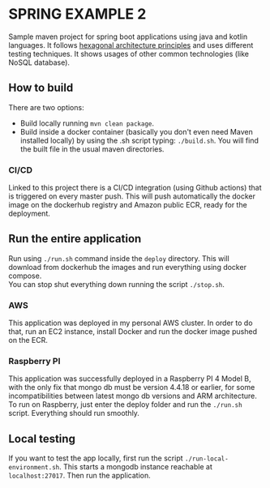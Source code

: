 # SPRING EXAMPLE 2

Sample maven project for spring boot applications using java and kotlin languages.
It
follows [hexagonal architecture principles](https://netflixtechblog.com/ready-for-changes-with-hexagonal-architecture-b315ec967749)
and uses different testing techniques. It shows usages of other common technologies (like NoSQL database).

## How to build

There are two options:

- Build locally running `mvn clean package`.
- Build inside a docker container (basically you don't even need Maven installed locally)
  by using the .sh script typing: `./build.sh`. You will find the built file in the
  usual maven directories.

### CI/CD

Linked to this project there is a CI/CD integration (using Github actions) that is triggered
on every master push. This will push automatically the docker image on the dockerhub registry and Amazon public ECR,
ready for the deployment.

## Run the entire application

Run using `./run.sh` command inside the `deploy` directory.
This will download from dockerhub the images and run everything using docker compose.\
You can stop shut everything down running the script `./stop.sh`.

### AWS

This application was deployed in my personal AWS cluster. In order to do that, run an EC2 instance, install Docker
and run the docker image pushed on the ECR.

### Raspberry PI

This application was successfully deployed in a Raspberry PI 4 Model B, with the only fix that mongo db must be
version 4.4.18 or earlier, for some incompatibilities between latest mongo db versions and ARM architecture. To run on
Raspberry, just enter the deploy folder and run the `./run.sh` script. Everything should run smoothly.

## Local testing

If you want to test the app locally, first run the script `./run-local-environment.sh`. This starts a
mongodb instance reachable at `localhost:27017`.
Then run the application.
